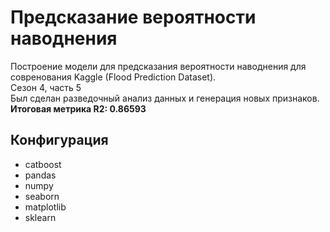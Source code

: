 # Предсказание вероятности наводнения
Построение модели для предсказания вероятности наводнения для совренования Kaggle (Flood Prediction Dataset). <br> Сезон 4, часть 5 <br>
Был сделан разведочный анализ данных и генерация новых признаков. <br>
**Итоговая метрика R2: 0.86593**

## Конфигурация
- catboost
- pandas
- numpy
- seaborn
- matplotlib
- sklearn
